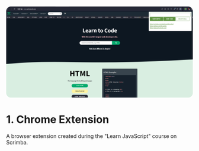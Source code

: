 
![preview_browser_extension](Images/preview.png)

# 1. Chrome Extension
A browser extension created during the "Learn JavaScript" course on Scrimba.  
